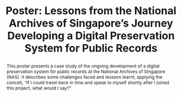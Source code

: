 ---
abstract: This poster presents a case study of the ongoing development of a digital
  preservation system for public records at the National Archives of Singapore (NAS).
  It describes some challenges faced and lessons learnt, applying the conceit, “If
  I could travel back in time and speak to myself shortly after I joined this project,
  what would I say?”
creators:
- Wong, Kevin
date: null
document_url: https://az659834.vo.msecnd.net/eventsairwesteuprod/production-inconference-public/dc8134923c1040099299be61b3d4883a
grand_parent: iPRES
institutions:
- National Archives of Singapore
keywords:
- digital preservation system
landing_page_url: null
language: eng
layout: publication
license: CC-BY 4.0 International
notes_url: null
parent: iPRES 2022
presentation_url: null
publication_type: poster
size: null
source_name: iPRES
title: 'Poster: Lessons from the National Archives of Singapore’s Journey Developing
  a Digital Preservation System for Public Records'
year: 2022
---